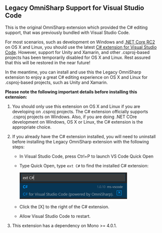 ## Legacy OmniSharp Support for Visual Studio Code

This is the original OmniSharp extension which provided the C# editing support, that was previously bundled with Visual Studio Code.

For most scenarios, such as development on Windows and [.NET Core RC2](https://www.microsoft.com/net/core/platform) on OS X and Linux, you should use the latest [C# extension for Visual Studio Code](https://marketplace.visualstudio.com/items?itemName=ms-vscode.csharp). However, support for Unity and Xamarin, and other .csproj-based projects has been temporarily disabled for OS X and Linux. Rest assured that this will be restored in the near future!

In the meantime, you can install and use this the Legacy OmniSharp extension to enjoy a great C# editing experience on OS X and Linux for .csproj-based projects, such as Unity and Xamarin.

**Please note the following important details before installing this extension:**

1. You should only use this extension on OS X and Linux if you are developing on .csproj projects. The C# extension officially supports .csproj projects on Windows. Also, if you are doing .NET COre development on Windows, OS X or Linux, the C# extension is the appropriate choice. 

2. If you already have the C# extension installed, you will need to uninstall before installing the Legacy OmniSharp extension with the following steps:
    * In Visual Studio Code, press Ctrl+P to launch VS Code Quick Open
    * Type Quick Open, type `ext C#` to find the installed C# extension:
    
      ![extension list](images/uninstall_csharp_extension.png)
      
    * Click the [X] to the right of the C# extension.
    * Allow Visual Studio Code to restart. 
    
3. This extension has a dependency on Mono >= 4.0.1.